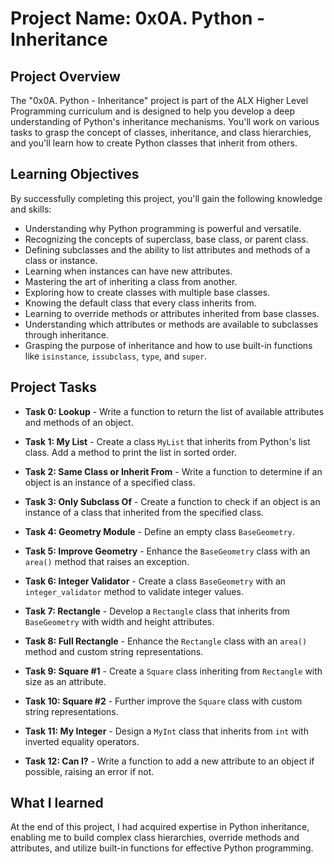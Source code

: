 # Project Name: 0x0A. Python - Inheritance

## Project Overview
The "0x0A. Python - Inheritance" project is part of the ALX Higher Level Programming curriculum and is designed to help you develop a deep understanding of Python's inheritance mechanisms. You'll work on various tasks to grasp the concept of classes, inheritance, and class hierarchies, and you'll learn how to create Python classes that inherit from others.

## Learning Objectives
By successfully completing this project, you'll gain the following knowledge and skills:
- Understanding why Python programming is powerful and versatile.
- Recognizing the concepts of superclass, base class, or parent class.
- Defining subclasses and the ability to list attributes and methods of a class or instance.
- Learning when instances can have new attributes.
- Mastering the art of inheriting a class from another.
- Exploring how to create classes with multiple base classes.
- Knowing the default class that every class inherits from.
- Learning to override methods or attributes inherited from base classes.
- Understanding which attributes or methods are available to subclasses through inheritance.
- Grasping the purpose of inheritance and how to use built-in functions like `isinstance`, `issubclass`, `type`, and `super`.

## Project Tasks
- **Task 0: Lookup** - Write a function to return the list of available attributes and methods of an object.

- **Task 1: My List** - Create a class `MyList` that inherits from Python's list class. Add a method to print the list in sorted order.

- **Task 2: Same Class or Inherit From** - Write a function to determine if an object is an instance of a specified class.

- **Task 3: Only Subclass Of** - Create a function to check if an object is an instance of a class that inherited from the specified class.

- **Task 4: Geometry Module** - Define an empty class `BaseGeometry`.

- **Task 5: Improve Geometry** - Enhance the `BaseGeometry` class with an `area()` method that raises an exception.

- **Task 6: Integer Validator** - Create a class `BaseGeometry` with an `integer_validator` method to validate integer values.

- **Task 7: Rectangle** - Develop a `Rectangle` class that inherits from `BaseGeometry` with width and height attributes.

- **Task 8: Full Rectangle** - Enhance the `Rectangle` class with an `area()` method and custom string representations.

- **Task 9: Square #1** - Create a `Square` class inheriting from `Rectangle` with size as an attribute.

- **Task 10: Square #2** - Further improve the `Square` class with custom string representations.

- **Task 11: My Integer** - Design a `MyInt` class that inherits from `int` with inverted equality operators.

- **Task 12: Can I?** - Write a function to add a new attribute to an object if possible, raising an error if not.

## What I learned

At the end of this project, I had acquired expertise in Python inheritance, enabling me to build complex class hierarchies, override methods and attributes, and utilize built-in functions for effective Python programming.
